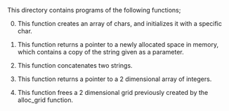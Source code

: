 This directory contains programs of the following functions;

0. This function creates an array of chars, and initializes it with a specific char.

1. This function returns a pointer to a newly allocated space in memory, which contains a copy of the string given as a parameter.

2. This function concatenates two strings.

3. This function returns a pointer to a 2 dimensional array of integers.

4. This function frees a 2 dimensional grid previously created by the alloc_grid function.
